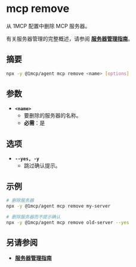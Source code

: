 # mcp remove

从 1MCP 配置中删除 MCP 服务器。

有关服务器管理的完整概述，请参阅 **[服务器管理指南](../../guide/essentials/server-management)**。

## 摘要

```bash
npx -y @1mcp/agent mcp remove <name> [options]
```

## 参数

- **`<name>`**
  - 要删除的服务器的名称。
  - **必需**：是

## 选项

- **`--yes, -y`**
  - 跳过确认提示。

## 示例

```bash
# 删除服务器
npx -y @1mcp/agent mcp remove my-server

# 删除服务器而不提示确认
npx -y @1mcp/agent mcp remove old-server --yes
```

## 另请参阅

- **[服务器管理指南](../../guide/essentials/server-management)**
